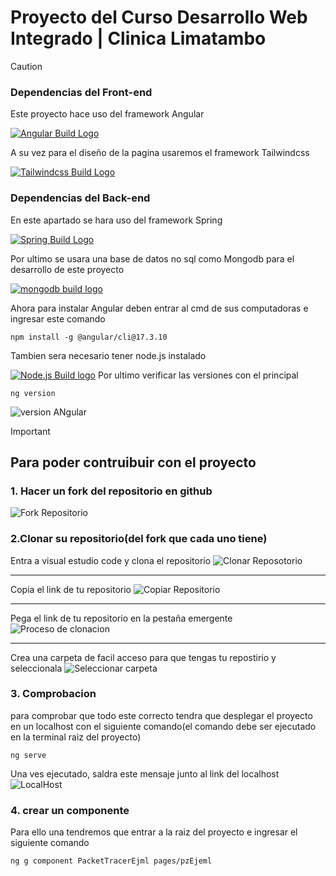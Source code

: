 # Proyecto del Curso Desarrollo Web Integrado | Clinica Limatambo

>[!CAUTION]
>### Dependencias del Front-end
>Este proyecto hace uso del framework Angular
>
>[![Angular Build Logo](https://upload.wikimedia.org/wikipedia/commons/0/07/Angular_Logo_SVG.svg)](https://angular.dev/)
>
>A su vez para el diseño de la pagina usaremos el framework Tailwindcss
>
>[![Tailwindcss Build Logo](https://imgs.search.brave.com/v-FALs0k2OQURnG7RCyUCq6BijIm_rIbDaWV0st3Lcw/rs:fit:860:0:0:0/g:ce/aHR0cHM6Ly9tZWRp/YXJlc291cmNlLnNm/bzIuZGlnaXRhbG9j/ZWFuc3BhY2VzLmNv/bS93cC1jb250ZW50/L3VwbG9hZHMvMjAy/NC8wOS8xMDE3MDMy/NS9UYWlsd2luZC1D/U1MtTG9nby0xLnBu/Zw)](https://tailwindcss.com/)
>
>### Dependencias del Back-end
>En este apartado se hara uso del framework Spring
>
>[![Spring Build Logo](https://imgs.search.brave.com/iy_fuSY3X4St9K5XJ8Jbi7sw_s3xCiw5DvrMmzr6m3I/rs:fit:860:0:0:0/g:ce/aHR0cHM6Ly93d3cu/bG9nby53aW5lL2Ev/bG9nby9TcHJpbmdf/RnJhbWV3b3JrL1Nw/cmluZ19GcmFtZXdv/cmstTG9nby53aW5l/LnN2Zw)](https://spring.io/projects/spring-framework)
>
>Por ultimo se usara una base de datos no sql como Mongodb para el desarrollo de este proyecto
>
>[![mongodb build logo](https://imgs.search.brave.com/YhcRsxxIwDxgDX0N6L6o4N5EsOzYA_1WMQdY7Vwwwho/rs:fit:860:0:0:0/g:ce/aHR0cHM6Ly8xMDAw/bG9nb3MubmV0L3dw/LWNvbnRlbnQvdXBs/b2Fkcy8yMDIwLzA4/L01vbmdvREItTG9n/by01MDB4MzEzLnBu/Zw)](https://www.mongodb.com/)
>
>
>Ahora para instalar Angular deben entrar al cmd de sus computadoras e ingresar este comando
>```
>npm install -g @angular/cli@17.3.10
>```
>Tambien sera necesario tener node.js instalado
>
>[![Node.js Build logo](https://cdnlogo.com/logos/n/88/nodejs.svg)](https://nodejs.org/dist/v20.19.1/node-v20.19.1-x64.msi)
>Por ultimo verificar las versiones con el principal
>```
>ng version
>```
>![version ANgular](https://github.com/lKaiser01l/Proyecto-Web-Clinica/blob/main/img/Captura%20de%20pantalla%202025-05-07%20133127.png)
>
>



>[!IMPORTANT]
>## Para poder contruibuir con el proyecto
>### 1. Hacer un fork del repositorio en github
>![Fork Repositorio](https://github.com/lKaiser01l/Proyecto-Web-Clinica/blob/main/img/Captura%20de%20pantalla%202025-05-04%20194754.png)
>### 2.Clonar su repositorio(del fork que cada uno tiene)
>Entra a visual estudio code y clona el repositorio
>![Clonar Reposotorio](https://github.com/lKaiser01l/Proyecto-Web-Clinica/blob/main/img/Captura%20de%20pantalla%202025-05-06%20183258.png)
>
>---
>
>Copia el link de tu repositorio
>![Copiar Repositorio](https://github.com/lKaiser01l/Proyecto-Web-Clinica/blob/main/img/Captura%20de%20pantalla%202025-05-12%20232530.png)
>
>---
>
>Pega el link de tu repositorio en la pestaña emergente
>![Proceso de clonacion](https://github.com/lKaiser01l/Proyecto-Web-Clinica/blob/main/img/Captura%20de%20pantalla%202025-05-12%20233141.png)
>
>---
>
>Crea una carpeta de facil acceso para que tengas tu repostirio y seleccionala
>![Seleccionar carpeta](https://github.com/lKaiser01l/Proyecto-Web-Clinica/blob/main/img/image.png)
>
>
>### 3. Comprobacion
>para comprobar que todo este correcto tendra que desplegar el proyecto en un localhost con el siguiente comando(el comando debe ser ejecutado en la terminal raiz del proyecto)
>
>```
>ng serve
>```
>
>Una ves ejecutado, saldra este mensaje junto al link del localhost
>![LocalHost](https://github.com/lKaiser01l/Proyecto-Web-Clinica/blob/main/img/Captura%20de%20pantalla%202025-05-12%20234420.png)
>
>
>### 4. crear un componente
>Para ello una tendremos que entrar a la raiz del proyecto e ingresar el siguiente comando
>
>```
>ng g component PacketTracerEjml pages/pzEjeml
>```
>
